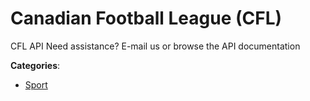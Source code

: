 # Canadian Football League (CFL)

CFL API Need assistance? E-mail us or browse the API documentation

**Categories**:

- [Sport](https://github/apis-list/apis-list#sport)



